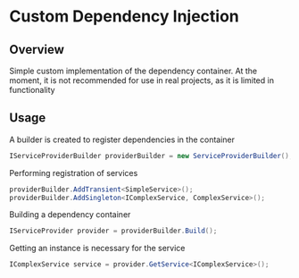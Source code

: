 # Custom Dependency Injection
## Overview
Simple custom implementation of the dependency container. At the moment, it is not recommended for use in real projects, as it is limited in functionality

Usage
------

A builder is created to register dependencies in the container
```csharp
IServiceProviderBuilder providerBuilder = new ServiceProviderBuilder();
```

Performing registration of services
```csharp
providerBuilder.AddTransient<SimpleService>();
providerBuilder.AddSingleton<IComplexService, ComplexService>();
```

Building a dependency container
```csharp
IServiceProvider provider = providerBuilder.Build();
```

Getting an instance is necessary for the service
```csharp
IComplexService service = provider.GetService<IComplexService>();
```
